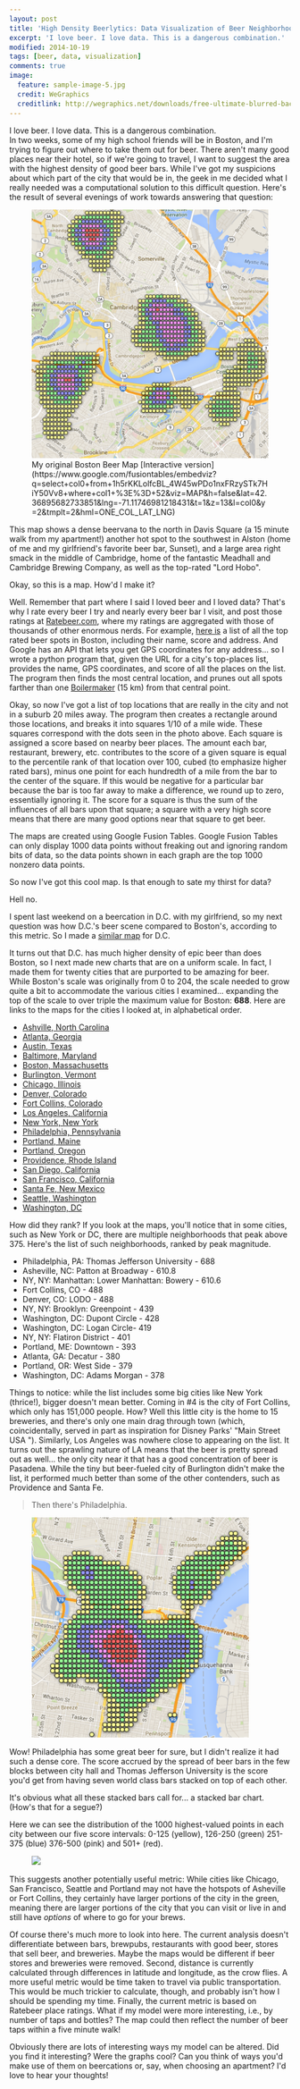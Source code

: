 ```yaml
---
layout: post
title: 'High Density Beerlytics: Data Visualization of Beer Neighborhoods'
excerpt: 'I love beer. I love data. This is a dangerous combination.'
modified: 2014-10-19
tags: [beer, data, visualization]
comments: true
image:
  feature: sample-image-5.jpg 
  credit: WeGraphics          
  creditlink: http://wegraphics.net/downloads/free-ultimate-blurred-background-pack/
---
```


I love beer. I love data. This is a dangerous combination.<br />In two
weeks, some of my high school friends will be in Boston, and I'm
trying to figure out where to take them out for beer. There aren't
many good places near their hotel, so if we're going to travel, I want
to suggest the area with the highest density of good beer bars. While
I've got my suspicions about which part of the city that would be in,
the geek in me decided what I really needed was a computational
solution to this difficult question. Here's the result of several
evenings of work towards answering that question:
 
<figure>
    <a href="http://theaigeek.files.wordpress.com/2014/03/bostonbeer.png"><img src="../images/maps/bostonbeer.png"></a>
    <figcaption>My original Boston Beer Map [Interactive version](https://www.google.com/fusiontables/embedviz?q=select+col0+from+1h5rKKLolfcBL_4W45wPDo1nxFRzySTk7HiY50Vv8+where+col1+%3E%3D+52&amp;viz=MAP&amp;h=false&amp;lat=42.36895682733851&amp;lng=-71.11746981218431&amp;t=1&amp;z=13&amp;l=col0&amp;y=2&amp;tmplt=2&amp;hml=ONE_COL_LAT_LNG)
    </figcaption>
</figure>



This map shows a dense beervana to the north in Davis Square (a 15
minute walk from my apartment!) another hot spot to the southwest in
Alston (home of me and my girlfriend's favorite beer bar, Sunset), and
a large area right smack in the middle of Cambridge, home of the
fantastic Meadhall and Cambridge Brewing Company, as well as the
top-rated "Lord Hobo". 

Okay, so this is a map. How'd I make it?

Well. Remember that part where I said I loved beer and I loved data?
That's why I rate every beer I try and nearly every beer bar I visit,
and post those ratings at [Ratebeer.com](http://www.ratebeer.com/user/101143/), where my
ratings are aggregated with those of thousands of other enormous
nerds. For example, 
[here is](http://www.ratebeer.com/places/regions/boston/1120/21/) a
list of all the top rated beer spots in Boston, including their name,
score and address. And Google has an API that lets you get GPS
coordinates for any address... so I wrote a python program that, given
the URL for a city's top-places list, provides the name,
GPS coordinates, and score of all the places on the list. The program
then finds the most central location, and prunes out all spots farther
than one [Boilermaker](http://www.boilermaker.com/events/15k/) (15 km)
from that central point.

Okay, so now I've got a list of top locations that are really in the
city and not in a suburb 20 miles away. The program then creates a
rectangle around those locations, and breaks it into squares 1/10 of a
mile wide. These squares correspond with the dots seen in the photo
above. Each square is assigned a score based on nearby beer
places. The amount each bar, restaurant, brewery, etc. contributes to
the score of a given square is equal to the percentile rank of that
location over 100, cubed (to emphasize higher rated bars), minus one
point for each hundredth of a mile from the bar to the center of the
square. If this would be negative for a particular bar because the bar
is too far away to make a difference, we round up to zero, essentially
ignoring it. The score for a square is thus the sum of the influences
of all bars upon that square; a square with a very high score means
that there are many good options near that square to get beer.

The maps are created using Google Fusion Tables. Google Fusion Tables
can only display 1000 data points without freaking out and ignoring
random bits of data, so the data points shown in each graph are the
top 1000 nonzero data points.

So now I've got this cool map. Is that enough to sate my thirst for
data?

Hell no.

I spent last weekend on a beercation in D.C. with my girlfriend, so my
next question was how D.C.'s beer scene compared to Boston's,
according to this metric. So I made a [similar map](https://www.google.com/fusiontables/embedviz?q=select+col0+from+1VDID_W4lzCYnu_w1QnznnzpJBO25QSbr0sbmC0cj+where+col1+%3E%3D+55&amp;viz=MAP&amp;h=false&amp;lat=38.91129893531125&amp;lng=-77.01868185845188&amp;t=1&amp;z=13&amp;l=col0&amp;y=2&amp;tmplt=2&amp;hml=ONE_COL_LAT_LNG)
for D.C.

It turns out that D.C. has much higher density of epic beer than does
Boston, so I next made new charts that are on a uniform scale. In
fact, I made them for twenty cities that are purported to be amazing
for beer. While Boston's scale was originally from 0 to 204, the scale
needed to grow quite a bit to accommodate the various cities I
examined... expanding the top of the scale to over triple the maximum
value for Boston: **688**. Here are links to the maps for
the cities I looked at, in alphabetical order. 

- [Ashville, North Carolina](https://www.google.com/fusiontables/embedviz?q=select+col0+from+1ietsc1eZShKHTRJTqs2VzJl3lobs3gCNXEnhGo44+where+col1+%3E%3D+29&amp;viz=MAP&amp;h=false&amp;lat=35.582524618884754&amp;lng=-82.56045087857461&amp;t=1&amp;z=13&amp;l=col0&amp;y=3&amp;tmplt=3&amp;hml=ONE_COL_LAT_LNG)
- [Atlanta, Georgia](https://www.google.com/fusiontables/embedviz?q=select+col0+from+1WVmgyLqFLR3PBoZJitzP8xFJLaaYN5kHUj-L2bSa+where+col1+%3E%3D+58&amp;viz=MAP&amp;h=false&amp;lat=33.75589338023893&amp;lng=-84.35556443954893&amp;t=1&amp;z=13&amp;l=col0&amp;y=3&amp;tmplt=3&amp;hml=ONE_COL_LAT_LNG)
- [Austin, Texas](https://www.google.com/fusiontables/embedviz?q=select+col0+from+1OM8-3XadgiNADiGVSTpa81-Q5g5x1v4cGEqY_4Dk+where+col1+%3E%3D+34&amp;viz=MAP&amp;h=false&amp;lat=30.281364232609405&amp;lng=-97.78105084597814&amp;t=1&amp;z=12&amp;l=col0&amp;y=2&amp;tmplt=2&amp;hml=ONE_COL_LAT_LNG)
- [Baltimore, Maryland](https://www.google.com/fusiontables/embedviz?q=select+col0+from+11p66mZ6Ig7J9M7_AggdgGVVAjqEAEEFuY5zFxRcO+where+col1+%3E%3D+33&amp;viz=MAP&amp;h=false&amp;lat=39.299628507099094&amp;lng=-76.59048724652814&amp;t=1&amp;z=12&amp;l=col0&amp;y=2&amp;tmplt=2&amp;hml=ONE_COL_LAT_LNG)
- [Boston, Massachusetts](https://www.google.com/fusiontables/embedviz?q=select+col0+from+1h5rKKLolfcBL_4W45wPDo1nxFRzySTk7HiY50Vv8+where+col1+%3E%3D+52&amp;viz=MAP&amp;h=false&amp;lat=42.367165371041494&amp;lng=-71.13671734407518&amp;t=1&amp;z=13&amp;l=col0&amp;y=3&amp;tmplt=3&amp;hml=ONE_COL_LAT_LNG)
- [Burlington, Vermont](https://www.google.com/fusiontables/embedviz?q=select+col0+from+1ZmOW1sA1k6NsY9dltyxvacWlXXqEiITAMqyOGhBw+where+col1+%3E%3D+1&amp;viz=MAP&amp;h=false&amp;lat=44.410930416816576&amp;lng=-73.15947187634674&amp;t=1&amp;z=12&amp;l=col0&amp;y=3&amp;tmplt=3&amp;hml=ONE_COL_LAT_LNG)
- [Chicago, Illinois](https://www.google.com/fusiontables/embedviz?q=select+col0+from+1g8MeiVwdqc1hYSiogrJ3L3MXPYxYsCmj5y5GJP8v+where+col1+%3E%3D+105&amp;viz=MAP&amp;h=false&amp;lat=41.91877998228945&amp;lng=-87.67696821278787&amp;t=1&amp;z=13&amp;l=col0&amp;y=2&amp;tmplt=2&amp;hml=ONE_COL_LAT_LNG)
- [Denver, Colorado](https://www.google.com/fusiontables/embedviz?q=select+col0+from+165cBmYEGv75s73g_qcIqvKa33URDVRX4Q6_MdU2j+where+col1+%3E%3D+62&amp;viz=MAP&amp;h=false&amp;lat=39.748554354695635&amp;lng=-104.98899211512742&amp;t=1&amp;z=13&amp;l=col0&amp;y=3&amp;tmplt=3&amp;hml=ONE_COL_LAT_LNG)
- [Fort Collins, Colorado](https://www.google.com/fusiontables/embedviz?q=select+col0+from+1pBThwtotxyBXG1muLPFheFCryQi6Ifs-amIHgqrA+where+col1+%3E%3D+28&amp;viz=MAP&amp;h=false&amp;lat=40.56651193425478&amp;lng=-105.06442470113359&amp;t=1&amp;z=13&amp;l=col0&amp;y=4&amp;tmplt=4&amp;hml=ONE_COL_LAT_LNG)
- [Los Angeles, California](https://www.google.com/fusiontables/embedviz?q=select+col0+from+19gswpHkxpAOQthyvX4twO3ADIGjPorEkkihYJRw1+where+col1+%3E%3D+42&amp;viz=MAP&amp;h=false&amp;lat=34.09201280510806&amp;lng=-118.27246501224415&amp;t=1&amp;z=12&amp;l=col0&amp;y=2&amp;tmplt=2&amp;hml=ONE_COL_LAT_LNG)
- [New York, New York](https://www.google.com/fusiontables/embedviz?q=select+col0+from+1eGlGUd5if7eTbn78Fu9sLlpFLcG-XC-XsAI-Ldgx+where+col1+%3E%3D+146&amp;viz=MAP&amp;h=false&amp;lat=40.711571924246684&amp;lng=-73.95419192691213&amp;t=1&amp;z=12&amp;l=col0&amp;y=3&amp;tmplt=3&amp;hml=ONE_COL_LAT_LNG)
- [Philadelphia, Pennsylvania](https://www.google.com/fusiontables/embedviz?q=select+col0+from+1U99876PUkXfTMkOaVW8qdi8T1mLlch19_WsU2DYJ+where+col1+%3E%3D+89&amp;viz=MAP&amp;h=false&amp;lat=39.950963809857235&amp;lng=-75.1482882430315&amp;t=1&amp;z=13&amp;l=col0&amp;y=2&amp;tmplt=2&amp;hml=ONE_COL_LAT_LNG)
- [Portland, Maine](https://www.google.com/fusiontables/embedviz?q=select+col0+from+1sHhtVmtJFXTS8u8Hc0GjTnkgTp1Qy1MaGRdNeoG6+where+col1+%3E%3D+1&amp;viz=MAP&amp;h=false&amp;lat=43.66861976458928&amp;lng=-70.28506927992281&amp;t=1&amp;z=13&amp;l=col0&amp;y=2&amp;tmplt=2&amp;hml=ONE_COL_LAT_LNG)
- [Portland, Oregon](https://www.google.com/fusiontables/embedviz?q=select+col0+from+1wTsgDgxDbaHEw8eYdWkui88-kwzy8L99mZ272RIW+where+col1+%3E%3D+92&amp;viz=MAP&amp;h=false&amp;lat=45.532491182819065&amp;lng=-122.64669387437664&amp;t=1&amp;z=13&amp;l=col0&amp;y=3&amp;tmplt=3&amp;hml=ONE_COL_LAT_LNG)
- [Providence, Rhode Island](https://www.google.com/fusiontables/embedviz?q=select+col0+from+1zj-4hKdXts7WbfGhw1Z3QoWAiQsa5L2ESiwZEcRa+where+col1+%3E%3D+17&amp;viz=MAP&amp;h=false&amp;lat=41.774970377792776&amp;lng=-71.40554913207501&amp;t=1&amp;z=12&amp;l=col0&amp;y=2&amp;tmplt=2&amp;hml=ONE_COL_LAT_LNG)
- [San Diego, California](https://www.google.com/fusiontables/embedviz?q=select+col0+from+1C6E7Zn_86cyKNGFutuphjCrQ0wKxEckbpg7lVN_C+where+col1+%3E%3D+71&amp;viz=MAP&amp;h=false&amp;lat=32.7667853759319&amp;lng=-117.14709162894529&amp;t=1&amp;z=12&amp;l=col0&amp;y=2&amp;tmplt=2&amp;hml=ONE_COL_LAT_LNG)
- [San Francisco, California](https://www.google.com/fusiontables/embedviz?q=select+col0+from+1Ift6CsdZm6GEDnKBHsfRQGPC8OzHW5XKI-4YyWh7+where+col1+%3E%3D+57&amp;viz=MAP&amp;h=false&amp;lat=37.76607347218969&amp;lng=-122.3951745509951&amp;t=1&amp;z=13&amp;l=col0&amp;y=3&amp;tmplt=3&amp;hml=ONE_COL_LAT_LNG)
- [Santa Fe, New Mexico](https://www.google.com/fusiontables/embedviz?q=select+col0+from+1orHxGO0t5WbJyh0D4ch5vPMuDenzJprIo3WF3mQ9+where+col1+%3E%3D+1&amp;viz=MAP&amp;h=false&amp;lat=35.611005019258364&amp;lng=-106.03424617920315&amp;t=1&amp;z=12&amp;l=col0&amp;y=2&amp;tmplt=2&amp;hml=ONE_COL_LAT_LNG)
- [Seattle, Washington](https://www.google.com/fusiontables/embedviz?q=select+col0+from+1ts_ElA9innykK4OJWUP8yqHag_5nxwlkkZ-b8YY1+where+col1+%3E%3D+77&amp;viz=MAP&amp;h=false&amp;lat=47.62611815229102&amp;lng=-122.33865672378147&amp;t=1&amp;z=12&amp;l=col0&amp;y=2&amp;tmplt=2&amp;hml=ONE_COL_LAT_LNG)
- [Washington, DC](https://www.google.com/fusiontables/embedviz?q=select+col0+from+1VDID_W4lzCYnu_w1QnznnzpJBO25QSbr0sbmC0cj+where+col1+%3E%3D+55&amp;viz=MAP&amp;h=false&amp;lat=38.906373258931914&amp;lng=-77.0357407077866&amp;t=1&amp;z=13&amp;l=col0&amp;y=3&amp;tmplt=3&amp;hml=ONE_COL_LAT_LNG)


How did they rank? If you look at the maps, you'll notice that in some cities, such as New York or DC, there are multiple neighborhoods that peak above 375. Here's the list of such neighborhoods, ranked by peak magnitude.

- Philadelphia, PA: Thomas Jefferson University - 688
- Asheville, NC: Patton at Broadway - 610.8
- NY, NY: Manhattan: Lower Manhattan: Bowery - 610.6
- Fort Collins, CO - 488
- Denver, CO: LODO - 488
- NY, NY: Brooklyn: Greenpoint - 439
- Washington, DC: Dupont Circle - 428
- Washington, DC: Logan Circle- 419
- NY, NY: Flatiron District - 401
- Portland, ME: Downtown - 393
- Atlanta, GA: Decatur - 380
- Portland, OR: West Side - 379
- Washington, DC: Adams Morgan - 378

Things to notice: while the list includes some big cities like New
York (thrice!), bigger doesn't mean better. Coming in #4 is the city
of Fort Collins, which only has 151,000 people. How? Well this little
city is the home to 15 breweries, and there's only one main drag
through town (which, coincidentally, served in part as inspiration for
Disney Parks' "Main Street USA "). Similarly, Los Angeles was nowhere
close to appearing on the list. It turns out the sprawling nature of
LA means that the beer is pretty spread out as well... the only city
near it that has a good concentration of beer is Pasadena. While the
tiny but beer-fueled city of Burlington didn't make the list, it
performed much better than some of the other contenders, such as
Providence and Santa Fe.  

>Then there's Philadelphia.
<figure>
  <img src="../images/maps/philly-post1.png"/>
</figure>

Wow! Philadelphia has some great beer for sure, but I didn't realize
it had such a dense core. The score accrued by the spread of beer bars
in the few blocks between city hall and Thomas Jefferson University is
the score you'd get from having seven world class bars stacked on top
of each other. 

It's obvious what all these stacked bars call for... a stacked bar
chart. (How's that for a segue?)

Here we can see the distribution of the 1000 highest-valued points in each city between our five score intervals: 0-125 (yellow), 126-250 (green) 251-375 (blue) 376-500 (pink) and 501+ (red).

<figure><img src="http://theaigeek.files.wordpress.com/2014/03/stackedbars2.png"></figure>

This suggests another potentially useful metric: While cities like
Chicago, San Francisco, Seattle and Portland may not have the hotspots
of Asheville or Fort Collins, they certainly have larger portions of
the city in the green, meaning there are larger portions of the city
that you can visit or live in and still have <em>options</em> of where
to go for your brews. 

Of course there's much more to look into here. The current analysis
doesn't differentiate between bars, brewpubs, restaurants with good
beer, stores that sell beer, and breweries. Maybe the maps would be
different if beer stores and breweries were removed. Second, distance
is currently calculated through differences in latitude and longitude,
as the crow flies. A more useful metric would be time taken to travel
via public transportation. This would be much trickier to calculate,
though, and probably isn't how I should be spending my time. Finally,
the current metric is based on Ratebeer place ratings. What if my
model were more interesting, i.e., by number of taps and bottles? The
map could then reflect the number of beer taps within a five minute
walk! 

Obviously there are lots of interesting ways my model can be
altered. Did you find it interesting? Were the graphs cool? Can you
think of ways you'd make use of them on beercations or, say, when
choosing an apartment? I'd love to hear your thoughts!

